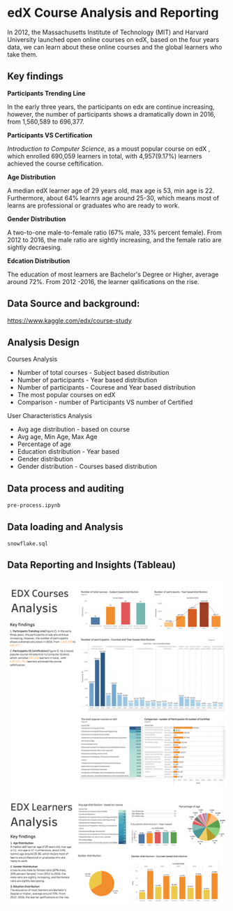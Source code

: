 # edX Course Analysis and Reporting
In 2012, the Massachusetts Institute of Technology (MIT) and Harvard University launched open online courses on edX, based on the four years data, we can learn about these online courses and the global learners who take them.

## Key findings

**Participants Trending Line**

In the early three years, the participants on edx are continue increasing, however, the number of participants shows a dramatically down in 2016, from 1,560,589 to 696,377. 

**Participants VS Certification**

*Introduction to Computer Science*, as a moust popular course on edX , which enrolled 690,059 learners in total,  with 4,957(9.17%) learners achieved the course ceftification. 

**Age Distribution**

A median edX learner age of 29 years old, max age is 53,  min age is 22. Furthermore, about 64% learnrs age around 25-30, which means most of learns are professional or graduates who are ready to work.

**Gender Distribution**

A two-to-one male-to-female ratio (67% male, 33% percent female). From 2012 to 2016, the male ratio are sightly increasing, and the female ratio are sightly decraesing.

**Edcation Distribution**

The education of most learners are Bachelor's Degree or Higher, average around 72%. From 2012 -2016, the learner qalifications on the rise. 


## Data Source and background: 
https://www.kaggle.com/edx/course-study

## Analysis Design
Courses Analysis 
* Number of total courses  - Subject based distribution 
* Number of participants - Year based distribution
* Number of participants - Courese and Year based distribution   
* The most popular courses on edX            
* Comparison - number of Participants VS number of Certified   


User Characteristics Analysis 
* Avg age distribution - based on course 
* Avg age, Min Age, Max Age
* Percentage of age
* Education distribution - Year based
* Gender distribution
* Gender distribution - Courses based distribution


## Data process and auditing
```
pre-process.ipynb
```
## Data loading and Analysis
```
snowflake.sql
```

## Data Reporting and Insights (Tableau)
![courses-analysis](https://github.com/miaaaalu/edX-Course-Analysis-and-Reporting/blob/master/courses-analysis.png?raw=true)
![learner-analysis](https://github.com/miaaaalu/edX-Course-Analysis-and-Reporting/blob/master/learner-analysis.png?raw=true)